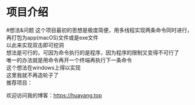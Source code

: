 # 项目介绍


#想法&问题
这个项目最初的思想是极度简便，用多线程实现两条命令同时进行，再打包为app(macOS)文件或是exe文件  
以此来实现双击即可挖洞  
想法是可行的，可因为命令执行的是程序，因为程序的限制又变得不可行了  
唯一的办法就是用命令再开一个终端再执行下一条命令  
这个想法在windows上得以实现  
这里我就不再造轮子了  
推荐项目：

欢迎访问我的博客：https://huayang.top

